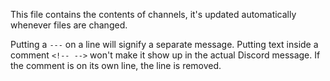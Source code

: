 This file contains the contents of channels, it's updated automatically whenever files are changed.

Putting a `---` on a line will signify a separate message.
Putting text inside a comment `<!-- -->` won't make it show up in the actual Discord message. If the comment is on its own line, the line is removed.
